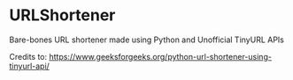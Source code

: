 # URLShortener
Bare-bones URL shortener made using Python and Unofficial TinyURL APIs

Credits to: https://www.geeksforgeeks.org/python-url-shortener-using-tinyurl-api/
